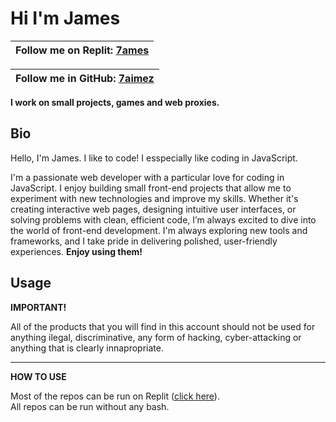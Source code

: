 <h1>Hi I'm James</h1>

| Follow me on Replit: [7ames](https://replit.com/@7ames/) |
| -------------------------------------------------------------|

| Follow me in GitHub: [7aimez](https://github.com/7aimez/) |
| -------------------------------------------------------------|


<strong>I work on small projects, games and web proxies.</strong>

<h2>Bio</h2>

<p>Hello, I'm James. I like to code! I esspecially like coding in JavaScript.</p>

I'm a passionate web developer with a particular love for coding in JavaScript. I enjoy building small front-end projects that allow me to experiment with new technologies and improve my skills. Whether it's creating interactive web pages, designing intuitive user interfaces, or solving problems with clean, efficient code, I’m always excited to dive into the world of front-end development. I'm always exploring new tools and frameworks, and I take pride in delivering polished, user-friendly experiences.
**Enjoy using them!**

<h2>Usage</h2>

<strong>IMPORTANT!</strong>
<p>All of the products that you will find in this account should not be used for anything ilegal, discriminative, any form of hacking, cyber-attacking or anything that is clearly innapropriate.</p>

<hr>

<strong>HOW TO USE</strong>

Most of the repos can be run on Replit ([click here](replit.com/@7ames)).  
All repos can be run without any bash.
